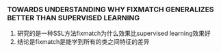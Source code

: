 ### TOWARDS UNDERSTANDING WHY FIXMATCH GENERALIZES BETTER THAN SUPERVISED LEARNING
1. 研究的是一种SSL方法fixmatch为什么效果比supervised learning效果好
2. 结论是fixmatch是能学到所有的类之间特征的差异